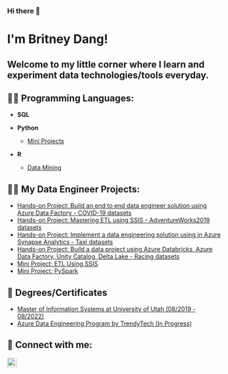 ### Hi there 👋

<h1>I'm Britney Dang!</h1>
<h2>  Welcome to my little corner where I learn and experiment data technologies/tools everyday.  </h2>
<h2> 👨‍💻 Programming Languages:</h2>

- <b>SQL</b>
- <b>Python</b>
  - [Mini Projects](https://github.com/britneydang/PythonMiniProjects)
  
- <b>R</b>
  - [Data Mining](https://github.com/britneydang/DataMiningWithR)
 
<h2> 👨‍💻 My Data Engineer Projects:</h2>

- [Hands-on Project: Build an end to end data engineer solution using Azure Data Factory - COVID-19 datasets](https://github.com/britneydang/HandsonProject-Covid19)
- [Hands-on Project: Mastering ETL using SSIS - AdventureWorks2019 datasets](https://github.com/britneydang/HandsonProject_MasteringSSIS)
- [Hands-on Project: Implement a data engineering solution using in Azure Synapse Analytics - Taxi datasets](https://github.com/britneydang/HandsonProject-Taxi)
- [Hands-on Project: Build a data project using Azure Databricks, Azure Data Factory, Unity Catalog, Delta Lake - Racing datasets](https://github.com/britneydang/HandsonProject_RacingData)
- [Mini Project: ETL Using SSIS](https://github.com/britneydang/HandsonProject_SSIS)
- [Mini Project: PySpark](https://github.com/britneydang/Learning-PySpark)

<h2> 🌱 Degrees/Certificates </h2>

- [Master of Information Systems at University of Utah (08/2019 - 08/2022)](https://eccles.utah.edu/programs/master-of-science-in-information-systems/)
- [Azure Data Engineering Program by TrendyTech (In Progress)](https://trendytech.in)

<h2> 🤳 Connect with me:</h2>

[<img align="left" alt="JoshMadakor | LinkedIn" width="22px" src="https://cdn.jsdelivr.net/npm/simple-icons@v3/icons/linkedin.svg" />][linkedin]

[linkedin]: https://www.linkedin.com/in/britneynd/

